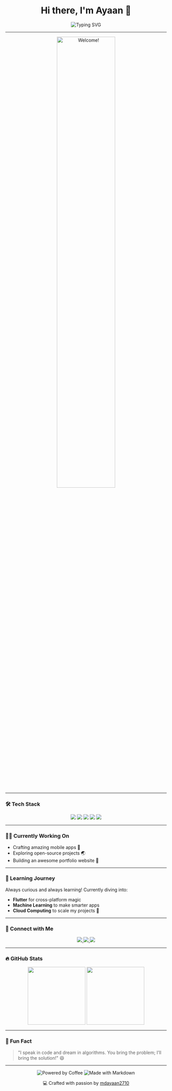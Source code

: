 <h1 align="center">Hi there, I'm Ayaan 👋</h1>

<p align="center">
  <img src="https://readme-typing-svg.herokuapp.com?font=Fira+Code&pause=1000&color=F4B53B&center=true&width=435&lines=Code+Artist+%7C+Dreamer+%7C+Tech+Enthusiast" alt="Typing SVG" />
</p>

---

<div align="center">
  <img src="https://github.com/mdayaan2710/mdayaan2710/raw/main/assets/welcome.gif" width="60%" alt="Welcome!" />
</div>

---

### 🛠 Tech Stack
<p align="center">
  <img src="https://img.shields.io/badge/Code-Java-informational?style=flat&logo=java&color=FF5733" />
  <img src="https://img.shields.io/badge/Code-Python-informational?style=flat&logo=python&color=3776AB" />
  <img src="https://img.shields.io/badge/Code-HTML-informational?style=flat&logo=html5&color=E34F26" />
  <img src="https://img.shields.io/badge/Tools-Git-informational?style=flat&logo=git&color=F05032" />
  <img src="https://img.shields.io/badge/Cloud-AWS-informational?style=flat&logo=amazon-aws&color=232F3E" />
</p>

---

### 👨‍💻 Currently Working On
- Crafting amazing mobile apps 📱
- Exploring open-source projects 🌏
- Building an awesome portfolio website 🎨

---

### 🌱 Learning Journey
Always curious and always learning! Currently diving into:
- **Flutter** for cross-platform magic
- **Machine Learning** to make smarter apps
- **Cloud Computing** to scale my projects 🚀

---

### 🤝 Connect with Me
<p align="center">
  <a href="https://linkedin.com/in/yourprofile">
    <img src="https://img.shields.io/badge/LinkedIn-Connect-blue?style=for-the-badge&logo=linkedin" />
  </a>
  <a href="mailto:your-email@example.com">
    <img src="https://img.shields.io/badge/Email-Send-yellow?style=for-the-badge&logo=gmail" />
  </a>
  <a href="https://yourwebsite.com">
    <img src="https://img.shields.io/badge/Portfolio-Visit-red?style=for-the-badge&logo=firefox-browser" />
  </a>
</p>

---

### 🔥 GitHub Stats
<div align="center">
  <img height="180em" src="https://github-readme-stats.vercel.app/api?username=mdayaan2710&show_icons=true&theme=tokyonight&hide_border=true" />
  <img height="180em" src="https://github-readme-streak-stats.herokuapp.com/?user=mdayaan2710&theme=tokyonight&hide_border=true" />
</div>

---

### 🎉 Fun Fact
> "I speak in code and dream in algorithms. You bring the problem; I’ll bring the solution!" 😄

---

<div align="center">
  <img src="https://forthebadge.com/images/badges/powered-by-coffee.svg" alt="Powered by Coffee" />
  <img src="https://forthebadge.com/images/badges/made-with-markdown.svg" alt="Made with Markdown" />
</div>

<!-- Footer -->
<div align="center">
  <p>💻 Crafted with passion by <a href="https://github.com/mdayaan2710">mdayaan2710</a></p>
</div>
